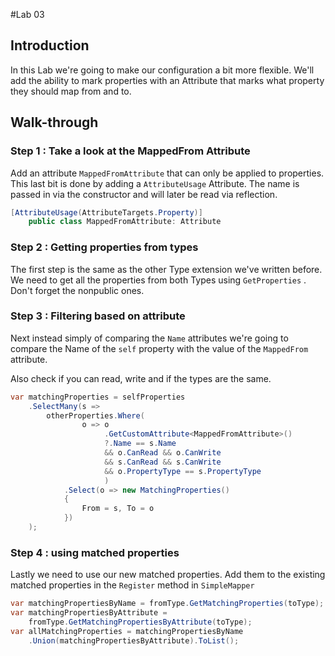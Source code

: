 #Lab 03

## Introduction

In this Lab we're going to make our configuration a bit more flexible. We'll add the ability to mark properties with an Attribute that marks what property they should map from and to.

## Walk-through

### Step 1 : Take a look at the MappedFrom Attribute

Add an attribute `MappedFromAttribute` that can only be applied to properties. This last bit is done by adding a `AttributeUsage` Attribute. 
The name is passed in via the constructor and will later be read via reflection.

```c#
[AttributeUsage(AttributeTargets.Property)]
    public class MappedFromAttribute: Attribute
```

### Step 2 : Getting properties from types

The first step is the same as the other Type extension we've written before. We need to get all the properties from both Types using `GetProperties` . 
Don't forget the nonpublic ones.
    
### Step 3 : Filtering based on attribute

Next instead simply of comparing the `Name` attributes we're going to compare the Name of the `self` property with the value of the `MappedFrom` attribute. 

Also check if you can read, write and if the types are the same.

```c#
var matchingProperties = selfProperties
    .SelectMany(s =>
        otherProperties.Where(
                o => o
                     .GetCustomAttribute<MappedFromAttribute>()
                     ?.Name == s.Name
                     && o.CanRead && o.CanWrite
                     && s.CanRead && s.CanWrite
                     && o.PropertyType == s.PropertyType
                     )
            .Select(o => new MatchingProperties()
            {
                From = s, To = o
            })
    );
``` 

### Step 4 : using matched properties

Lastly we need to use our new matched properties. Add them to the existing matched properties in the `Register` method in `SimpleMapper`

```c#
var matchingPropertiesByName = fromType.GetMatchingProperties(toType);
var matchingPropertiesByAttribute =
    fromType.GetMatchingPropertiesByAttribute(toType);
var allMatchingProperties = matchingPropertiesByName
    .Union(matchingPropertiesByAttribute).ToList();
```